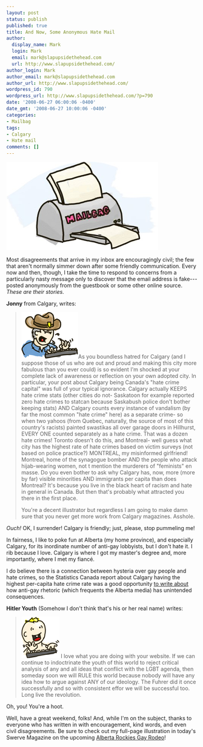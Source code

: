 ```yaml
---
layout: post
status: publish
published: true
title: And Now, Some Anonymous Hate Mail
author:
  display_name: Mark
  login: Mark
  email: mark@slapupsidethehead.com
  url: http://www.slapupsidethehead.com/
author_login: Mark
author_email: mark@slapupsidethehead.com
author_url: http://www.slapupsidethehead.com/
wordpress_id: 790
wordpress_url: http://www.slapupsidethehead.com/?p=790
date: '2008-06-27 06:00:06 -0400'
date_gmt: '2008-06-27 10:00:06 -0400'
categories:
- Mailbag
tags:
- Calgary
- Hate mail
comments: []
---
```

![The Mailbag](/wp-content/media/2008/06/slap-mailbag.jpg "I remember when the sender paid for the printing costs of mail...")

Most disagreements that arrive in my inbox are encouragingly civil; the few that aren't normally simmer down after some friendly communication. Every now and then, though, I take the time to respond to concerns from a particularly nasty message only to discover that the email address is fake---posted anonymously from the guestbook or some other online source. _These are their stories._

**Jonny** from Calgary, writes:

> ![Not an actual photo](/wp-content/media/2008/06/reader-mail-2.png "Not an actual photo")As you boundless hatred for Calgary (and I suppose those of us who are out and proud and making this city more fabulous than you ever could) is so evident I'm shocked at your complete lack of awareness or reflection on your own adopted city. In particular, your post about Calgary being Canada's "hate crime capital" was full of your typical ignorance. Calgary actually KEEPS hate crime stats (other cities do not- Saskatoon for example reported zero hate crimes to statcan because Saskabush police don't bother keeping stats) AND Calgary counts every instance of vandalism (by far the most common "hate crime" here) as a separate crime- so when two yahoos (from Quebec, naturally, the source of most of this country's racists) painted swastikas all over garage doors in Hillhurst, EVERY ONE counted separately as a hate crime. That was a dozen hate crimes! Toronto doesn't do this, and Montreal- well guess what city has the highest rate of hate crimes based on victim surveys (not based on police practice?) MONTREAL, my misinformed girlfriend! Montreal, home of the synagogue bomber AND the people who attack hijab-wearing women, not t mention the murderers of "feminists" en masse. Do you even bother to ask why Calgary has, now, more (more by far) visible minorities AND immigrants per capita than does Montreal? It's because you live in the black heart of racism and hate in general in Canada. But then that's probably what attracted you there in the first place.
> 
> You're a decent illustrator but regardless I am going to make damn sure that you never get more work from Calgary magazines. Asshole.

_Ouch!_ OK, I surrender! Calgary is friendly; just, please, stop pummeling me!

In fairness, I like to poke fun at Alberta (my home province), and especially Calgary, for its inordinate number of anti-gay lobbyists, but I don't hate it. I rib because I love. Calgary is where I got my master's degree and, more importantly, where I met my fiancé.

I do believe there is a connection between hysteria over gay people and hate crimes, so the Statistics Canada report about Calgary having the highest per-capita hate crime rate was a good opportunity [to write about](http://www.slapupsidethehead.com/2008/06/calgary-most-hateful-city-in-canada/ "The contentious post, in all its glory") how anti-gay rhetoric (which frequents the Alberta media) has unintended consequences.

**Hitler Youth** (Somehow I don't think that's his or her real name) writes:

> ![Reader Mail Headshot](/wp-content/media/2008/06/reader-mail.png "No examples provided") I love what you are doing with your website. If we can continue to indoctrinate the youth of this world to reject critical analysis of any and all ideas that conflict with the LGBT agenda, then someday soon we will RULE this world because nobody will have any idea how to argue against ANY of our ideology. The Fuhrer did it once successfully and so with consistent effor we will be successful too. Long live the revolution.

Oh, you! You're a hoot.

Well, have a great weekend, folks! And, while I'm on the subject, thanks to everyone who has written in with encouragement, kind words, and even civil disagreements. Be sure to check out my full-page illustration in today's Swerve Magazine on the upcoming [Alberta Rockies Gay Rodeo](http://www.argra.org/ "Cue the Brokeback theme")!

